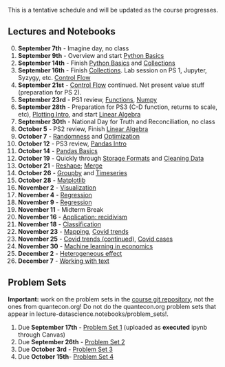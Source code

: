 This is a tentative schedule and will be updated as the course progresses.

## Lectures and Notebooks
0. **September 7th** - Imagine day, no class 
1. **September 9th** -  Overview and start [Python Basics](https://datascience.quantecon.org/python_fundamentals/basics.html)
2. **September 14th** - Finish [Python Basics](https://datascience.quantecon.org/python_fundamentals/basics.html) and [Collections](https://datascience.quantecon.org/python_fundamentals/collections.html)
3. **September 16th** - Finish [Collections](https://datascience.quantecon.org/python_fundamentals/collections.html). Lab session on PS 1, Jupyter, Syzygy, etc. [Control Flow](https://datascience.quantecon.org/python_fundamentals/control_flow.html)
4. **September 21st** - [Control Flow](https://datascience.quantecon.org/python_fundamentals/control_flow.html) continued. Net present value stuff (preparation for PS 2).
5. **September 23rd** - PS1 review, [Functions](https://datascience.quantecon.org/python_fundamentals/functions.html), [Numpy](https://datascience.quantecon.org/scientific/numpy_arrays.html)
6. **September 28th** - Preparation for PS3 (C-D function, returns to scale, etc), [Plotting Intro](https://datascience.quantecon.org/scientific/plotting.html), and start [Linear Algebra](https://datascience.quantecon.org/scientific/applied_linalg.html)
7. **September 30th** - National Day for Truth and Reconciliation, no class
8. **October 5** - PS2 review, Finish [Linear Algebra](https://datascience.quantecon.org/scientific/applied_linalg.html)
9.  **October 7** - [Randomness](https://datascience.quantecon.org/scientific/randomness.html) and [Optimization](https://datascience.quantecon.org/scientific/optimization.html)
10. **October 12** - PS3 review, [Pandas Intro](https://datascience.quantecon.org/pandas/intro.html)
11. **October 14** - [Pandas Basics](https://datascience.quantecon.org/pandas/basics.html)
12. **October 19** - Quickly through [Storage Formats](https://datascience.quantecon.org/pandas/storage_formats.html) and  [Cleaning Data](https://datascience.quantecon.org/pandas/data_clean.html)
13. **October 21** - [Reshape](https://datascience.quantecon.org/pandas/reshape.html); [Merge](https://datascience.quantecon.org/pandas/merge.html)
14. **October 26** - [Groupby](https://datascience.quantecon.org/pandas/groupby.html) and [Timeseries](https://datascience.quantecon.org/pandas/timeseries.html)
15. **October 28** - [Matplotlib](https://datascience.quantecon.org/pandas/matplotlib.html)
16. **November 2** - [Visualization](https://datascience.quantecon.org/applications/visualization_rules.html)
17. **November 4** - [Regression](https://datascience.quantecon.org/applications/regression.html)
18. **November 9** - [Regression](https://datascience.quantecon.org/applications/regression.html)
19. **November 11** - Midterm Break
20. **November 16** - [Application: recidivism](https://datascience.quantecon.org/applications/recidivism.html)
21. **November 18** - [Classification](https://datascience.quantecon.org/applications/classification.html)
22. **November 23** - [Mapping](https://datascience.quantecon.org/applications/maps.html), [Covid trends](https://github.com/ubcecon/ECON323_2020_Fall/blob/master/extra_notebooks/covid-trends.ipynb)
23. **November 25** - [Covid trends (continued)](https://github.com/ubcecon/ECON323_2020_Fall/blob/master/extra_notebooks/covid-trends.ipynb), [Covid cases](https://github.com/ubcecon/ECON323_2020_Fall/blob/master/extra_notebooks/covid-cases.ipynb)
24. **November 30** - [Machine learning in economics](https://datascience.quantecon.org/applications/ml_in_economics.html)
25. **December 2** - [Heterogeneous effect](https://datascience.quantecon.org/applications/heterogeneity.html)
26. **December 7** - [Working with text](https://datascience.quantecon.org/applications/working_with_text.html)

## Problem Sets
**Important:** work on the problem sets in the [course git repository](https://github.com/ubcecon/ECON323_2021_Fall/tree/master/problem_sets), not the ones from quantecon.org! Do not do the quantecon.org problem sets that appear in lecture-datascience.notebooks/problem_sets!.

1. Due **September 17th** - [Problem Set 1](/problem_sets/problem_set_1.ipynb) (uploaded as **executed** ipynb through Canvas)
2. Due **September 26th** - [Problem Set 2](/problem_sets/problem_set_2.ipynb)
3. Due **October 3rd** - [Problem Set 3](/problem_sets/problem_set_3.ipynb)
4. Due **October 15th**- [Problem Set 4](https://github.com/ubcecon/ECON323_2021_Fall/tree/master/problem_sets/problem_set_4.ipynb)
<!-- 5. Due **October 22nd** - [Problem Set 5](https://datascience.quantecon.org/problem_sets/problem_set_5.html)  -->
<!-- 6. Due **October 29th** - [Problem Set 6](https://datascience.quantecon.org/problem_sets/problem_set_6.html) - Only questions 1-7 and 9-10. -->
<!-- 7. Due **November 5th** - [Problem Set 7](https://datascience.quantecon.org/problem_sets/problem_set_7.html)  -->
<!-- 7. Due **November 19th** [Problem Set 8](https://datascience.quantecon.org/problem_sets/problem_set_8.html) or the exercises from [the covid prediction notebook](https://github.com/ubcecon/323-covid/blob/master/notebooks/covid-prediction.ipynb) -\-> -->
